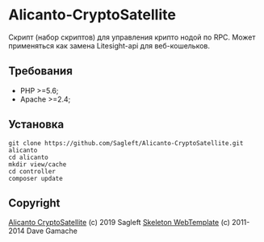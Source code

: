 
# Alicanto-CryptoSatellite

Скрипт (набор скриптов) для управления крипто нодой по RPC.
Может применяться как замена Litesight-api для веб-кошельков.

## Требования

* PHP >=5.6;
* Apache >=2.4;

## Установка

```
git clone https://github.com/Sagleft/Alicanto-CryptoSatellite.git alicanto
cd alicanto
mkdir view/cache
cd controller
composer update
```

## Copyright

[Alicanto CryptoSatellite](https://github.com/Sagleft/Alicanto-CryptoSatellite) (c) 2019 Sagleft
[Skeleton WebTemplate](https://github.com/dhg/Skeleton) (c) 2011-2014 Dave Gamache
